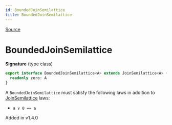 ```yaml
---
id: BoundedJoinSemilattice
title: BoundedJoinSemilattice
---
```


[Source](https://github.com/gcanti/fp-ts/blob/master/src/BoundedJoinSemilattice.ts)

# BoundedJoinSemilattice

**Signature** (type class)

```ts
export interface BoundedJoinSemilattice<A> extends JoinSemilattice<A> {
  readonly zero: A
}
```

A `BoundedJoinSemilattice` must satisfy the following laws in addition to [JoinSemilattice](./JoinSemilattice.md) laws:

- `a ∨ 0 == a`

Added in v1.4.0
